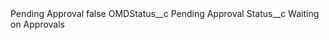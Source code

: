 <?xml version="1.0" encoding="UTF-8"?>
<CustomMetadata xmlns="http://soap.sforce.com/2006/04/metadata" xmlns:xsi="http://www.w3.org/2001/XMLSchema-instance" xmlns:xsd="http://www.w3.org/2001/XMLSchema">
    <label>Pending Approval</label>
    <protected>false</protected>
    <values>
        <field>OMDStatus__c</field>
        <value xsi:type="xsd:string">Pending Approval</value>
    </values>
    <values>
        <field>Status__c</field>
        <value xsi:type="xsd:string">Waiting on Approvals</value>
    </values>
</CustomMetadata>
